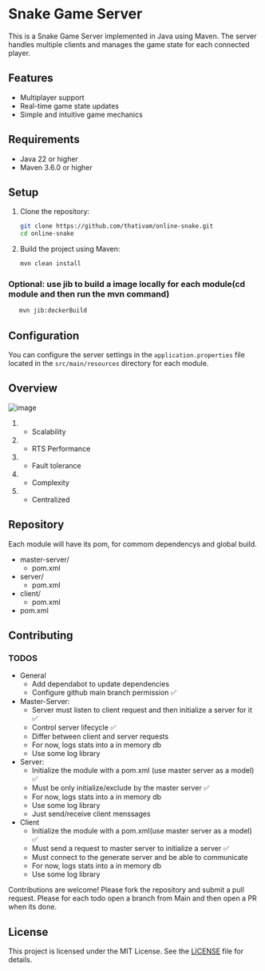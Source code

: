 # Snake Game Server

This is a Snake Game Server implemented in Java using Maven. The server handles multiple clients and manages the game state for each connected player.

## Features

- Multiplayer support
- Real-time game state updates
- Simple and intuitive game mechanics

## Requirements

- Java 22 or higher
- Maven 3.6.0 or higher

## Setup

1. Clone the repository:

   ```sh
   git clone https://github.com/thativam/online-snake.git
   cd online-snake
   ```

2. Build the project using Maven:

   ```sh
   mvn clean install
   ```

### Optional: use jib to build a image locally for each module(cd module and then run the mvn command)
```sh
   mvn jib:dockerBuild
```

## Configuration

You can configure the server settings in the `application.properties` file located in the `src/main/resources` directory for each module.



## Overview
![image](https://github.com/user-attachments/assets/318b5d09-b126-43d0-9b47-56f71508de39)

1. + Scalability
2. + RTS Performance
3. - Fault tolerance
4. - Complexity
5. + Centralized
     
## Repository
Each module will have its pom, for commom dependencys and global build.
- master-server/
     - pom.xml
- server/
     - pom.xml
- client/
     - pom.xml
- pom.xml

## Contributing

### TODOS
- General
   - Add dependabot to update dependencies
   - Configure github main branch permission ✅
- Master-Server:
   - Server must listen to client request and then initialize a server for it ✅
   - Control server lifecycle ✅
   - Differ between client and server requests 
   - For now, logs stats into a in memory db
   - Use some log library
- Server:
   - Initialize the module with a pom.xml (use master server as a model) ✅
   - Must be only initialize/exclude by the master server ✅
   - For now, logs stats into a in memory db
   - Use some log library
   - Just send/receive client menssages
- Client
   - Initialize the module with a pom.xml(use master server as a model) ✅
   - Must send a request to master server to initialize a server ✅
   - Must connect to the generate server and be able to communicate
   - For now, logs stats into a in memory db
   - Use some log library

Contributions are welcome! Please fork the repository and submit a pull request.
Please for each todo open a branch from Main and then open a PR when its done.
## License

This project is licensed under the MIT License. See the [LICENSE](LICENSE) file for details.
